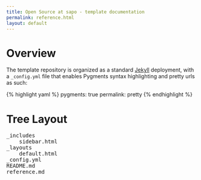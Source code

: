 ```yaml
---
title: Open Source at sapo - template documentation
permalink: reference.html
layout: default
---
```


# Overview #

The template repository is organized as a standard [Jekyll][jk] deployment, with a `_config.yml` file that enables Pygments syntax highlighting and pretty urls as such:

{% highlight yaml %}
pygments: true
permalink: pretty
{% endhighlight %}

# Tree Layout #

<pre>
_includes
    sidebar.html
_layouts
    default.html
_config.yml
README.md
reference.md
</pre>

[jk]: http://github.com/mojombo/jekyll/